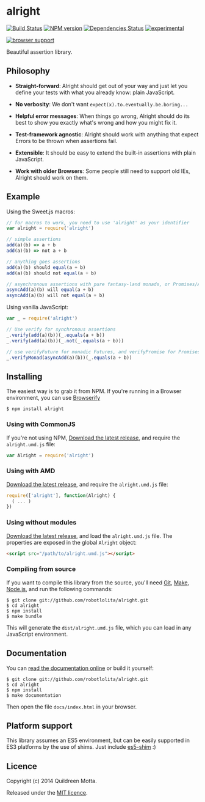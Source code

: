 alright
=======

[![Build Status](https://secure.travis-ci.org/robotlolita/alright.png?branch=master)](https://travis-ci.org/robotlolita/alright)
[![NPM version](https://badge.fury.io/js/alright.png)](http://badge.fury.io/js/alright)
[![Dependencies Status](https://david-dm.org/robotlolita/alright.png)](https://david-dm.org/robotlolita/alright)
[![experimental](http://hughsk.github.io/stability-badges/dist/experimental.svg)](http://github.com/hughsk/stability-badges)

[![browser support](http://ci.testling.com/robotlolita/alright.png)](http://ci.testling.com/robotlolita/alright)


Beautiful assertion library.


## Philosophy

  - **Straight-forward**: Alright should get out of your way and just let you
    define your tests with what you already know: plain JavaScript.

  - **No verbosity**: We don't want `expect(x).to.eventually.be.boring...`

  - **Helpful error messages**: When things go wrong, Alright should do its
    best to show you exactly what's wrong and how you might fix it.

  - **Test-framework agnostic**: Alright should work with anything that expect
    Errors to be thrown when assertions fail.

  - **Extensible**: It should be easy to extend the built-in assertions with
    plain JavaScript.

  - **Work with older Browsers**: Some people still need to support old IEs,
    Alright should work on them.


## Example

Using the Sweet.js macros:

```js
// for macros to work, you need to use 'alright' as your identifier
var alright = require('alright')

// simple assertions
add(a)(b) => a + b
add(a)(b) => not a + b

// anything goes assertions
add(a)(b) should equal(a + b)
add(a)(b) should not equal(a + b)

// asynchronous assertions with pure fantasy-land monads, or Promises/A+
asyncAdd(a)(b) will equal(a + b)
asyncAdd(a)(b) will not equal(a + b)
```

Using vanilla JavaScript:

```js
var _ = require('alright')

// Use verify for synchronous assertions
_.verify(add(a)(b))(_.equals(a + b))
_.verify(add(a)(b))(_.not(_.equals(a + b)))

// use verifyFuture for monadic Futures, and verifyPromise for Promises/A+
_.verifyMonad(asyncAdd(a)(b))(_.equals(a + b))
```


## Installing

The easiest way is to grab it from NPM. If you're running in a Browser
environment, you can use [Browserify][]

    $ npm install alright


### Using with CommonJS

If you're not using NPM, [Download the latest release][release], and require
the `alright.umd.js` file:

```js
var Alright = require('alright')
```


### Using with AMD

[Download the latest release][release], and require the `alright.umd.js`
file:

```js
require(['alright'], function(Alright) {
  ( ... )
})
```


### Using without modules

[Download the latest release][release], and load the `alright.umd.js`
file. The properties are exposed in the global `Alright` object:

```html
<script src="/path/to/alright.umd.js"></script>
```


### Compiling from source

If you want to compile this library from the source, you'll need [Git][],
[Make][], [Node.js][], and run the following commands:

    $ git clone git://github.com/robotlolita/alright.git
    $ cd alright
    $ npm install
    $ make bundle
    
This will generate the `dist/alright.umd.js` file, which you can load in
any JavaScript environment.

    
## Documentation

You can [read the documentation online][docs] or build it yourself:

    $ git clone git://github.com/robotlolita/alright.git
    $ cd alright
    $ npm install
    $ make documentation

Then open the file `docs/index.html` in your browser.


## Platform support

This library assumes an ES5 environment, but can be easily supported in ES3
platforms by the use of shims. Just include [es5-shim][] :)


## Licence

Copyright (c) 2014 Quildreen Motta.

Released under the [MIT licence](https://github.com/robotlolita/alright/blob/master/LICENCE).

<!-- links -->
[Fantasy Land]: https://github.com/fantasyland/fantasy-land
[Browserify]: http://browserify.org/
[Git]: http://git-scm.com/
[Make]: http://www.gnu.org/software/make/
[Node.js]: http://nodejs.org/
[es5-shim]: https://github.com/kriskowal/es5-shim
[docs]: http://robotlolita.github.io/alright
<!-- [release: https://github.com/robotlolita/alright/releases/download/v$VERSION/alright-$VERSION.tar.gz] -->
[release]: https://github.com/robotlolita/alright/releases/download/v1.0.0/alright-1.0.0-alpha1.tar.gz
<!-- [/release] -->
